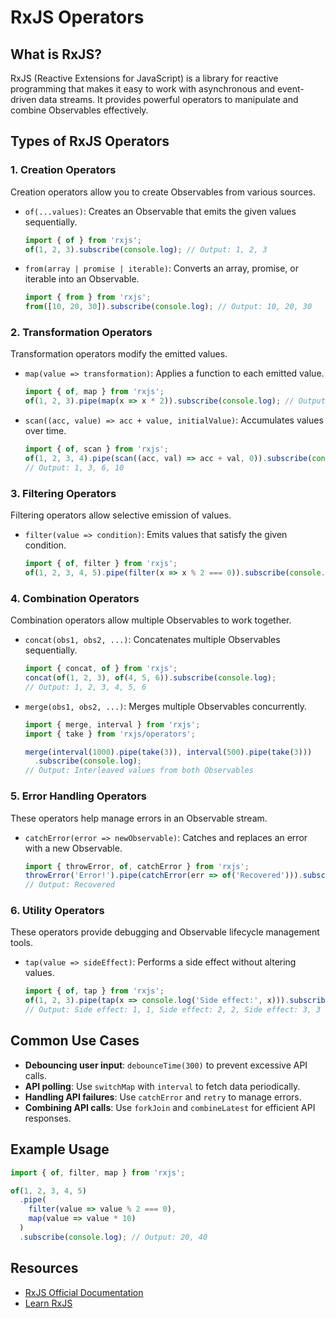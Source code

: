 # RxJS Operators

## What is RxJS?
RxJS (Reactive Extensions for JavaScript) is a library for reactive programming that makes it easy to work with asynchronous and event-driven data streams. It provides powerful operators to manipulate and combine Observables effectively.

## Types of RxJS Operators

### 1. **Creation Operators**
Creation operators allow you to create Observables from various sources.

- `of(...values)`: Creates an Observable that emits the given values sequentially.
  ```typescript
  import { of } from 'rxjs';
  of(1, 2, 3).subscribe(console.log); // Output: 1, 2, 3
  ```
- `from(array | promise | iterable)`: Converts an array, promise, or iterable into an Observable.
  ```typescript
  import { from } from 'rxjs';
  from([10, 20, 30]).subscribe(console.log); // Output: 10, 20, 30
  ```

### 2. **Transformation Operators**
Transformation operators modify the emitted values.

- `map(value => transformation)`: Applies a function to each emitted value.
  ```typescript
  import { of, map } from 'rxjs';
  of(1, 2, 3).pipe(map(x => x * 2)).subscribe(console.log); // Output: 2, 4, 6
  ```

- `scan((acc, value) => acc + value, initialValue)`: Accumulates values over time.
  ```typescript
  import { of, scan } from 'rxjs';
  of(1, 2, 3, 4).pipe(scan((acc, val) => acc + val, 0)).subscribe(console.log);
  // Output: 1, 3, 6, 10
  ```

### 3. **Filtering Operators**
Filtering operators allow selective emission of values.

- `filter(value => condition)`: Emits values that satisfy the given condition.
  ```typescript
  import { of, filter } from 'rxjs';
  of(1, 2, 3, 4, 5).pipe(filter(x => x % 2 === 0)).subscribe(console.log); // Output: 2, 4
  ```

### 4. **Combination Operators**
Combination operators allow multiple Observables to work together.

- `concat(obs1, obs2, ...)`: Concatenates multiple Observables sequentially.
  ```typescript
  import { concat, of } from 'rxjs';
  concat(of(1, 2, 3), of(4, 5, 6)).subscribe(console.log);
  // Output: 1, 2, 3, 4, 5, 6
  ```

- `merge(obs1, obs2, ...)`: Merges multiple Observables concurrently.
  ```typescript
  import { merge, interval } from 'rxjs';
  import { take } from 'rxjs/operators';

  merge(interval(1000).pipe(take(3)), interval(500).pipe(take(3)))
    .subscribe(console.log);
  // Output: Interleaved values from both Observables
  ```

### 5. **Error Handling Operators**
These operators help manage errors in an Observable stream.

- `catchError(error => newObservable)`: Catches and replaces an error with a new Observable.
  ```typescript
  import { throwError, of, catchError } from 'rxjs';
  throwError('Error!').pipe(catchError(err => of('Recovered'))).subscribe(console.log);
  // Output: Recovered
  ```

### 6. **Utility Operators**
These operators provide debugging and Observable lifecycle management tools.

- `tap(value => sideEffect)`: Performs a side effect without altering values.
  ```typescript
  import { of, tap } from 'rxjs';
  of(1, 2, 3).pipe(tap(x => console.log('Side effect:', x))).subscribe(console.log);
  // Output: Side effect: 1, 1, Side effect: 2, 2, Side effect: 3, 3
  ```

## Common Use Cases
- **Debouncing user input**: `debounceTime(300)` to prevent excessive API calls.
- **API polling**: Use `switchMap` with `interval` to fetch data periodically.
- **Handling API failures**: Use `catchError` and `retry` to manage errors.
- **Combining API calls**: Use `forkJoin` and `combineLatest` for efficient API responses.

## Example Usage
```typescript
import { of, filter, map } from 'rxjs';

of(1, 2, 3, 4, 5)
  .pipe(
    filter(value => value % 2 === 0),
    map(value => value * 10)
  )
  .subscribe(console.log); // Output: 20, 40
```

## Resources
- [RxJS Official Documentation](https://rxjs.dev)
- [Learn RxJS](https://www.learnrxjs.io)
